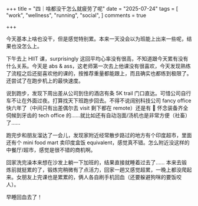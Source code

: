 +++
title = "四｜啥都没干怎么就疲劳了呢"
date = "2025-07-24"
tags = [
    "work",
    "wellness",
    "running",
    "social",
]
comments = true

+++

今天基本上啥也没干，但是感觉特别累。本来一天没会以为班能上出来一些呢，结果也没怎么上。

下午去上 HIIT 课，surprisingly 这回平均心率没有很高，不知道跟今天累有没有什么关系。今天是 abs & ass，这老师第一次去上他课没有很喜欢，今天发现熟练了流程之后还挺喜欢他的课的，按推荐重量都能跟上，而且确实也都练到极限了。还尝试了在跑步机上的最快速度。

说到跑步，发现下周出差从公司到住的酒店有条 5K trail 门口直达。可惜公司自行车不让在外面过夜。打算找天下班跑步回去。不得不说阔别科技公司 fancy office 快六年了（中间只有出差偶尔去 visit 剩下都在 remote）还是有 🤏 怀念装备齐全伺候到牙齿的 tech office 的……就比如还有自动泡面/汤机也是非常方便（社畜）了……

跑完步和朋友溜达了一会儿，发现家附近经常散步路过的地方有个印度超市，里面还有个 mini food mart 卖印度盒饭 equivalent，感觉真不错。怎么附近没这样的中餐厅/超市，感觉是很不错的商机啊。

回家洗完澡本来想在沙发上躺一下加班的，结果直接就睡着过去了…… 本来去锻炼前就挺累的了，锻炼完稍微有了点活力，回家一趟又感觉超累，一晚上都没爬起来。女朋友上完课也是累累的，俩人各自刷手机回血（还要躲避狗咪的要饭咬人）。

早睡回血去了！